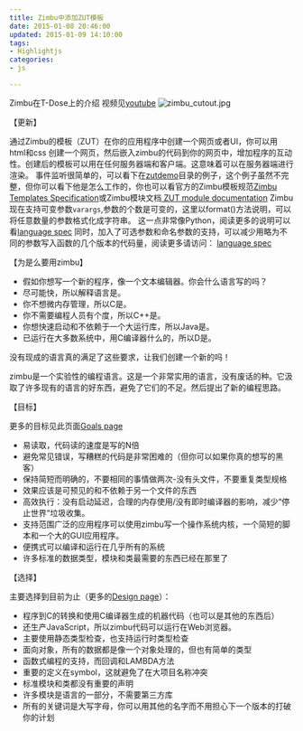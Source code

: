 ```yaml
---
title: Zimbu中添加ZUT模板
date: 2015-01-08 20:46:00
updated: 2015-01-09 14:10:00
tags: 
- Highlightjs
categories: 
- js

---
```

Zimbu在T-Dose上的介绍 视频见[youtube](https://www.youtube.com/watch?v=_O-QdG2X1Lw)
![zimbu_cutout.jpg][1]

【更新】

通过Zimbu的模板（ZUT）在你的应用程序中创建一个网页或者UI，你可以用html和css 创建一个网页，然后嵌入zimbu的代码到你的网页中，增加程序的互动性。创建后的模板可以用在任何服务器端和客户端。这意味着可以在服务器端进行渲染。
事件监听很简单的，可以看下在[zutdemo](https://code.google.com/p/zimbu/source/browse/#hg%2Fzutdemo)目录的例子，这个例子虽然不完整，但你可以看下他是怎么工作的，你也可以看官方的Zimbu模板规范[Zimbu Templates Specification](https://zimbu.googlecode.com/hg/spec/zut.html)或Zimbu模块文档[ ZUT module documentation](https://zimbu.googlecode.com/hg/docs/ZUT.html)
Zimbu 现在支持可变参数`varargs`,参数的个数是可变的，这里以format()方法说明，可以将任意数量的参数格式化成字符串。
这一点非常像Python，阅读更多的说明可以看[language spec](https://zimbu.googlecode.com/hg/spec/zimbu.html#Method%32call_Passing%32arguments%32by%32name)
同时，加入了可选参数和命名参数的支持，可以减少用略为不同的参数写入函数的几个版本的代码量，阅读更多请访问： [language spec](https://zimbu.googlecode.com/hg/spec/zimbu.html#Method%32call_Passing%32arguments%32by%32name)

【为是么要用zimbu】

 - 假如你想写一个新的程序，像一个文本编辑器。你会什么语言写的吗？
 - 尽可能快，所以解释语言是。
 - 你不想微内存管理，所以C是。
 - 你不需要编程人员有个度，所以C++是。
 - 你想快速启动和不依赖于一个大运行库，所以Java是。
 - 已运行在大多数系统中，用C编译器什么的，所以D是。

没有现成的语言真的满足了这些要求，让我们创建一个新的吗！

zimbu是一个实验性的编程语言。这是一个非常实用的语言，没有废话的种。它汲取了许多现有的语言的好东西，避免了它们的不足。然后提出了新的编程思路。

【目标】

更多的目标见此页面[Goals page](http://www.zimbu.org/design/goals)

 - 易读取，代码读的速度是写的N倍
 - 避免常见错误，写糟糕的代码是非常困难的（但你可以如果你真的想写的黑客）
 - 保持简短而明确的，不要相同的事情做两次-没有头文件，不要重复类型规格
 - 效果应该是可预见的和不依赖于另一个文件的东西
 - 高效执行：没有启动延迟，合理的内存使用/没有即时编译器的影响，减少“停止世界“垃圾收集。
 - 支持范围广泛的应用程序可以使用zimbu写一个操作系统内核，一个简短的脚本和一个大的GUI应用程序。
 - 便携式可以编译和运行在几乎所有的系统
 - 许多标准的数据类型，模块和类最需要的东西已经在那里了

【选择】

主要选择到目前为止（更多的[Design page](http://www.zimbu.org/design)）：

 - 程序到C的转换和使用C编译器生成的机器代码（也可以是其他的东西后）
 - 还生产JavaScript，所以zimbu代码可以运行在Web浏览器。
 - 主要使用静态类型检查，也支持运行时类型检查
 - 面向对象，所有的数据都是像一个对象处理的，但也有简单的类型
 - 函数式编程的支持，而回调和LAMBDA方法
 - 重要的定义在symbol，这就避免了在大项目名称冲突
 - 标准模块和类都没有重要的声明
 - 许多模块是语言的一部分，不需要第三方库
 - 所有的关键词是大写字母，你可以用其他的名字而不用担心下一个版本的打破你的计划

  [1]: https://imgs.gnux.cn/usr/uploads/2015/01/1150154791.jpg